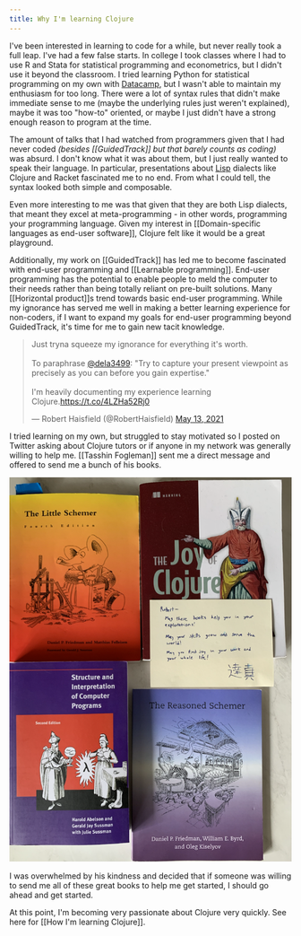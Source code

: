 ```yaml
---
title: Why I'm learning Clojure
---
```

I've been interested in learning to code for a while, but never really took a full leap. I've had a few false starts. In college I took classes where I had to use R and Stata for statistical programming and econometrics, but I didn't use it beyond the classroom. I tried learning Python for statistical programming on my own with [Datacamp](https://www.datacamp.com/), but I wasn't able to maintain my enthusiasm for too long. There were a lot of syntax rules that didn't make immediate sense to me (maybe the underlying rules just weren't explained), maybe it was too "how-to" oriented, or maybe I just didn't have a strong enough reason to program at the time.

The amount of talks that I had watched from programmers given that I had never coded *(besides [[GuidedTrack]] but that barely counts as coding)* was absurd. I don't know what it was about them, but I just really wanted to speak their language. In particular, presentations about [Lisp](https://en.wikipedia.org/wiki/Lisp_(programming_language)) dialects like Clojure and Racket fascinated me to no end. From what I could tell, the syntax looked both simple and composable.

Even more interesting to me was that given that they are both Lisp dialects, that meant they excel at meta-programming - in other words, programming your programming language. Given my interest in [[Domain-specific languages as end-user software]], Clojure felt like it would be a great playground.

Additionally, my work on [[GuidedTrack]] has led me to become fascinated with end-user programming and [[Learnable programming]]. End-user programming has the potential to enable people to meld the computer to their needs rather than being totally reliant on pre-built solutions. Many [[Horizontal product]]s trend towards basic end-user programming. While my ignorance has served me well in making a better learning experience for non-coders, if I want to expand my goals for end-user programming beyond GuidedTrack, it's time for me to gain new tacit knowledge.

<blockquote class="twitter-tweet"><p lang="en" dir="ltr">Just tryna squeeze my ignorance for everything it&#39;s worth. <br><br>To paraphrase <a href="https://twitter.com/dela3499?ref\_src=twsrc%5Etfw">@dela3499</a>: &quot;Try to capture your present viewpoint as precisely as you can before you gain expertise.&quot;<br><br>I&#39;m heavily documenting my experience learning Clojure.<a href="https://t.co/4LZHa52Rj0">https://t.co/4LZHa52Rj0</a></p>&mdash; Robert Haisfield (@RobertHaisfield) <a href="https://twitter.com/RobertHaisfield/status/1392939442470486016?ref\_src=twsrc%5Etfw">May 13, 2021</a></blockquote> <script async src="https://platform.twitter.com/widgets.js" charset="utf-8"></script>

I tried learning on my own, but struggled to stay motivated so I posted on Twitter asking about Clojure tutors or if anyone in my network was generally willing to help me. [[Tasshin Fogleman]] sent me a direct message and offered to send me a bunch of his books. 

![books-and-note](/assets/blogpics/tasshin-gift-of-lisp.png)

I was overwhelmed by his kindness and decided that if someone was willing to send me all of these great books to help me get started, I should go ahead and get started.

At this point, I'm becoming very passionate about Clojure very quickly. See here for [[How I'm learning Clojure]].